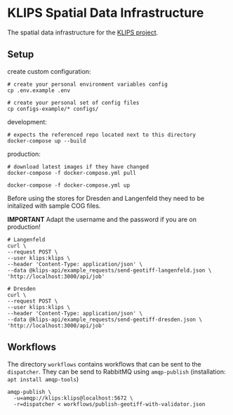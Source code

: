 # KLIPS Spatial Data Infrastructure

The spatial data infrastructure for the [KLIPS project](http://www.klips-projekt.de/).

## Setup

create custom configuration:

```shell
# create your personal environment variables config
cp .env.example .env

# create your personal set of config files
cp configs-example/* configs/
```

development:

```shell
# expects the referenced repo located next to this directory
docker-compose up --build
```

production:

```shell
# download latest images if they have changed
docker-compose -f docker-compose.yml pull

docker-compose -f docker-compose.yml up
```

Before using the stores for Dresden and Langenfeld they need to be initalized with sample COG files.

**IMPORTANT** Adapt the username and the password if you are on production!

```shell
# Langenfeld
curl \
--request POST \
--user klips:klips \
--header 'Content-Type: application/json' \
--data @klips-api/example_requests/send-geotiff-langenfeld.json \
'http://localhost:3000/api/job'

# Dresden
curl \
--request POST \
--user klips:klips \
--header 'Content-Type: application/json' \
--data @klips-api/example_requests/send-geotiff-dresden.json \
'http://localhost:3000/api/job'
```

## Workflows

The directory `workflows` contains workflows that can be sent to the `dispatcher`.
They can be send to RabbitMQ using `amqp-publish` (installation: `apt install amqp-tools`)

```shell
amqp-publish \
  -u=amqp://klips:klips@localhost:5672 \
  -r=dispatcher < workflows/publish-geotiff-with-validator.json
```
